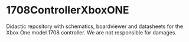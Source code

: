 # 1708ControllerXboxONE
Didactic repository with schematics, boardviewer and datasheets for the Xbox One model 1708 controller. We are not responsible for damages.
